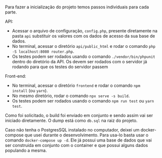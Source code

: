Para fazer a inicialização do projeto temos passos individuais para cada parte.

API:

- Acessar o arquivo de configuração, `config.php`, presente diretamente na pasta `api` substituir os valores com os dados de acesso da sua base de dados.
- No terminal, acessar o diretório `api/public_html` e rodar o comando `php -S localhost:8080 router.php`.
- Os testes podem ser rodados usando o comando `./vendor/bin/phpunit` dentro do diretório da API. Os devem ser rodados com o servidor já rodando para que os testes do servidor passem

Front-end:

- No terminal, acessar o diretório `frontend` e rodar o comando `npm install` (ou `yarn`).
- No mesmo diretório, rodar o comando `npx serve -s build`.
- Os testes podem ser rodados usando o comando `npm run test` ou `yarn test`.

Como foi solicitado, o build foi enviado em conjunto e sendo assim vai ser iniciado diretamente.
O dump está como `db.sql` na raiz do projeto.

Caso não tenha o PostgresSQL instalado no computador, deixei um docker-compose que usei durante o desenvolvimento. Para usa-lo basta usar o comando `docker-compose up -d`. Ele já possui uma base de dados que vai ser construida em conjunto com o container e que possui alguns dados populando a mesma.

